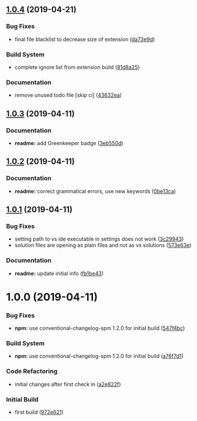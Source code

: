 ## [1.0.4](https://github.com/spmeesseman/vscode-vslauncher/compare/v1.0.3...v1.0.4) (2019-04-21)


### Bug Fixes

* final file blacklist to decrease size of extension ([da73e9d](https://github.com/spmeesseman/vscode-vslauncher/commit/da73e9d))


### Build System

* complete ignore list from extension build ([81d8a25](https://github.com/spmeesseman/vscode-vslauncher/commit/81d8a25))


### Documentation

* remove unused todo file [skip ci] ([43632ea](https://github.com/spmeesseman/vscode-vslauncher/commit/43632ea))

## [1.0.3](https://github.com/spmeesseman/vscode-vslauncher/compare/v1.0.2...v1.0.3) (2019-04-11)


### Documentation

* **readme:** add Greenkeeper badge ([3eb550d](https://github.com/spmeesseman/vscode-vslauncher/commit/3eb550d))

## [1.0.2](https://github.com/spmeesseman/vscode-vslauncher/compare/v1.0.1...v1.0.2) (2019-04-11)


### Documentation

* **readme:** correct grammatical errors, use new keywords ([0be13ca](https://github.com/spmeesseman/vscode-vslauncher/commit/0be13ca))

## [1.0.1](https://github.com/spmeesseman/vscode-vslauncher/compare/v1.0.0...v1.0.1) (2019-04-11)


### Bug Fixes

* setting path to vs ide executable in settings does not work ([3c29943](https://github.com/spmeesseman/vscode-vslauncher/commit/3c29943))
* solution files are opening as plain files and not as vs solutions ([573e63e](https://github.com/spmeesseman/vscode-vslauncher/commit/573e63e))


### Documentation

* **readme:** update initial info ([fb1be43](https://github.com/spmeesseman/vscode-vslauncher/commit/fb1be43))

# 1.0.0 (2019-04-11)


### Bug Fixes

* **npm:** use conventional-changelog-spm 1.2.0 for initial build ([547f4bc](https://github.com/spmeesseman/vscode-vslauncher/commit/547f4bc))


### Build System

* **npm:** use conventional-changelog-spm 1.2.0 for initial build ([a76f7d1](https://github.com/spmeesseman/vscode-vslauncher/commit/a76f7d1))


### Code Refactoring

* initial changes after first check in ([a2e822f](https://github.com/spmeesseman/vscode-vslauncher/commit/a2e822f))


### Initial Build

* first build ([972e621](https://github.com/spmeesseman/vscode-vslauncher/commit/972e621))
